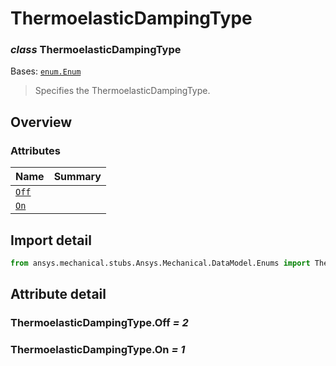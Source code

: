 <a id="thermoelasticdampingtype"></a>

# ThermoelasticDampingType

<a id="ThermoelasticDampingType"></a>

### *class* ThermoelasticDampingType

Bases: [`enum.Enum`](https://docs.python.org/3/library/enum.html#enum.Enum)

> Specifies the ThermoelasticDampingType.

> <!-- !! processed by numpydoc !! -->

<a id="overview"></a>

## Overview

### Attributes

| Name | Summary |
|------------------------------------------|----|
| [`Off`](#ThermoelasticDampingType.Off)   |    |
| [`On`](#ThermoelasticDampingType.On)     |    |

<a id="import-detail"></a>

## Import detail

```python
from ansys.mechanical.stubs.Ansys.Mechanical.DataModel.Enums import ThermoelasticDampingType
```

<a id="attribute-detail"></a>

## Attribute detail

<a id="ThermoelasticDampingType.Off"></a>

### ThermoelasticDampingType.Off *= 2*

<a id="ThermoelasticDampingType.On"></a>

### ThermoelasticDampingType.On *= 1*
